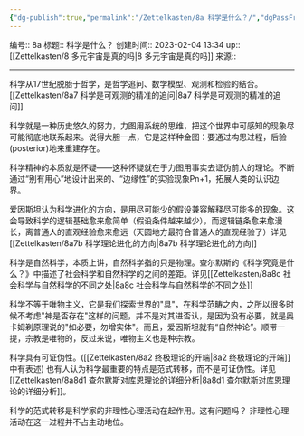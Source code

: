 ```yaml
---
{"dg-publish":true,"permalink":"/Zettelkasten/8a 科学是什么？/","dgPassFrontmatter":true}
---
```


编号:: 8a
标题:: 科学是什么？
创建时间:: 2023-02-04 13:34
up:: [[Zettelkasten/8 多元宇宙是真的吗\|8 多元宇宙是真的吗]]
来源:: 

---
科学从17世纪脱胎于哲学，是哲学追问、数学模型、观测和检验的结合。[[Zettelkasten/8a7 科学是可观测的精准的追问\|8a7 科学是可观测的精准的追问]]

科学就是一种历史悠久的努力，力图用系统的思维，把这个世界中可感知的现象尽可能彻底地联系起来。说得大胆一点，它是这样种金图：要通过构思过程，后验(posterior)地来重建存在。

科学精神的本质就是怀疑——这种怀疑就在于力图用事实去证伪前人的理论。不断通过“别有用心”地设计出来的、“边缘性”的实验现象Pn+1，拓展人类的认识边界。

爱因斯坦认为科学进化的方向，是用尽可能少的假设兼容解释尽可能多的现象。这会导致科学的逻辑基础愈来愈简单（假设条件越来越少），而逻辑链条愈来愈漫长，离普通人的直观经验愈来愈远（天圆地方最符合普通人的直观经验了）详见[[Zettelkasten/8a7b 科学理论进化的方向\|8a7b 科学理论进化的方向]]

科学是自然科学，本质上讲，自然科学指的只是物理。查尔默斯的《科学究竟是什么？》中描述了社会科学和自然科学的之间的差距。详见[[Zettelkasten/8a8c 社会科学与自然科学的不同之处\|8a8c 社会科学与自然科学的不同之处]]

科学不等于唯物主义，它是我们探索世界的"具"，在科学范畴之内，之所以很多时候不考虑"神是否存在"这样的问题，并不是对其进否认，是因为没有必要，就是奥卡姆剃原理说的"如必要，勿增实体"。而且，爱因斯坦就有“自然神论”。顺带一提，宗教是唯物的，反过来说，唯物主义也是种宗教。

科学具有可证伪性。([[Zettelkasten/8a2 终极理论的开端\|8a2 终极理论的开端]]中有表述)
也有人认为科学最重要的特点是范式转移，而不是可证伪性。详见[[Zettelkasten/8a8d1 查尔默斯对库恩理论的详细分析\|8a8d1 查尔默斯对库恩理论的详细分析]]。

科学的范式转移是科学家的非理性心理活动在起作用。这有问题吗？
非理性心理活动在这一过程并不占主动地位。


